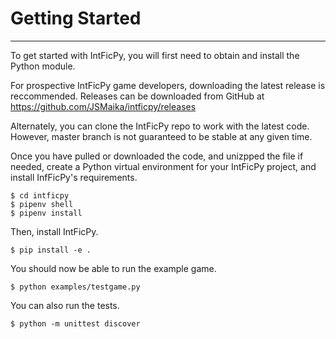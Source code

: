 # Getting Started
---

To get started with IntFicPy, you will first need to obtain and install the Python
module.

For prospective IntFicPy game developers, downloading the latest release is
reccommended. Releases can be downloaded from GitHub at
https://github.com/JSMaika/intficpy/releases

Alternately, you can clone the IntFicPy repo to work with the latest code. However,
master branch is not guaranteed to be stable at any given time.

Once you have pulled or downloaded the code, and unizpped the file if needed, create
a Python virtual environment for your IntFicPy project, and install InfFicPy's
requirements.

```
$ cd intficpy
$ pipenv shell
$ pipenv install
```

Then, install IntFicPy.

```
$ pip install -e .
```

You should now be able to run the example game.
```
$ python examples/testgame.py
```

You can also run the tests.
```
$ python -m unittest discover
```
